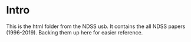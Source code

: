 # Intro #

This is the html folder from the NDSS usb. 
It contains the all NDSS papers (1996-2019). 
Backing them up here for easier reference.

